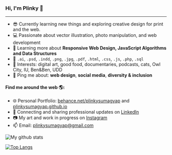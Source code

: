 ### Hi, I'm Plinky 👋
---

<!-- I'm Plinky Sumagyap, a  graphic artist focusing on vector illustration and exploring creative design for print and the web.-->

- 😎 Currently learning new things and exploring creative design for print and the web.
- 💻 Passionate about vector illustration, photo manipulation, and web development
- 🌱 Learning more about **Responsive Web Design, JavaScript Algorithms and Data Structures**
- 🎨 `.ai`, `.psd`, `.indd`, `.png`, `.jpg`, `.pdf`, `.html`, `.css`, `.js`, `.php`, `.sql`
- 💜 Interests: digital art, good food, documentaries, podcasts, cats, Owl City, IU, Ben&Ben, UDD 
- 💬 Ping me about: **web design**, **social media**, **diversity & inclusion**

#### Find me around the web 🌎:
- 🌐 Personal Portfolio: <a href="https://www.behance.net/plinkysumagyap">behance.net/plinkysumagyap</a> and <a href="https://plinkysumagyap.github.io">plinkysumagyap.github.io</a>
- 💼 Connecting and sharing professional updates on <a href="https://www.linkedin.com/in/plinkysumagyap/">LinkedIn</a>
- 📷 My art and work in progress on <a href="https://www.instagram.com/plinkydoodles">Instagram</a>
- 📫 Email: plinkysumagyap@gmail.com

![My github stats](https://github-readme-stats.vercel.app/api?username=plinkysumagyap&show_icons=true)

[![Top Langs](https://github-readme-stats.vercel.app/api/top-langs/?username=plinkysumagyap)](https://github.com/plinkysumagyap/github-readme-stats)

<!--
**plinkysumagyap/plinkysumagyap** is a ✨ _special_ ✨ repository because its `README.md` (this file) appears on your GitHub profile.

Here are some ideas to get you started:

- 🔭 I’m currently working on ...
- 🌱 I’m currently learning ...
- 👯 I’m looking to collaborate on ...
- 🤔 I’m looking for help with ...
- 💬 Ask me about ...
- 📫 How to reach me: ...
- 😄 Pronouns: ...
- ⚡ Fun fact: ...



-->


